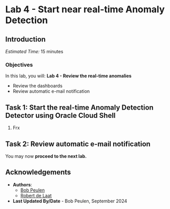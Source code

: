 # Lab 4 - Start near real-time Anomaly Detection

## Introduction



*Estimated Time:* 15 minutes

### Objectives

In this lab, you will:
**Lab 4 - Review the real-time anomalies**
* Review the dashboards
* Review automatic e-mail notification


## Task 1: Start the real-time Anomaly Detection Detector using Oracle Cloud Shell

1.	Frx


## Task 2: Review automatic e-mail notification




You may now **proceed to the next lab.**

## Acknowledgements
* **Authors**:
    * [Bob Peulen](https://www.linkedin.com/in/bobpeulen/)
    * [Robert de Laat](https://www.linkedin.com/in/rdelaat/) 
* **Last Updated By/Date** - Bob Peulen, September 2024
